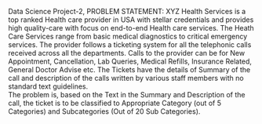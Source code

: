 Data Science Project-2,
PROBLEM STATEMENT: 
XYZ Health Services is a top ranked Health care provider in USA with stellar credentials and provides high quality-care with focus on end-to-end Health care services. The Heath Care Services range from basic medical diagnostics to critical emergency services. The provider follows a ticketing system for all the telephonic calls received across all the departments. Calls to the provider can be for New Appointment, Cancellation, Lab Queries, Medical Refills, Insurance Related, General Doctor Advise etc. The Tickets have the details of Summary of the call and description of the calls written by various staff members with no standard text guidelines.   
The problem is, based on the Text in the Summary and Description of the call, the ticket is to be classified to Appropriate Category (out of 5 Categories) and Subcategories (Out of 20 Sub Categories). 
